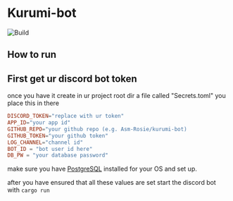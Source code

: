 # Kurumi-bot
![Build](https://github.com/Asm-Rosie/adhd-helper-bot/actions/workflows/rust.yml/badge.svg)

## How to run
## First get ur discord bot token

once you have it create in ur project root dir a file called "Secrets.toml" you place this in there 
```toml
DISCORD_TOKEN="replace with ur token"
APP_ID="your app id"
GITHUB_REPO="your github repo (e.g. Asm-Rosie/kurumi-bot)
GITHUB_TOKEN="your github token"
LOG_CHANNEL="channel id"
BOT_ID = "bot user id here"
DB_PW = "your database password"
```


make sure you have [PostgreSQL](https://www.postgresql.org/download/) installed for your OS and set up.

after you have ensured that all these values are set start the discord bot with `cargo run`
